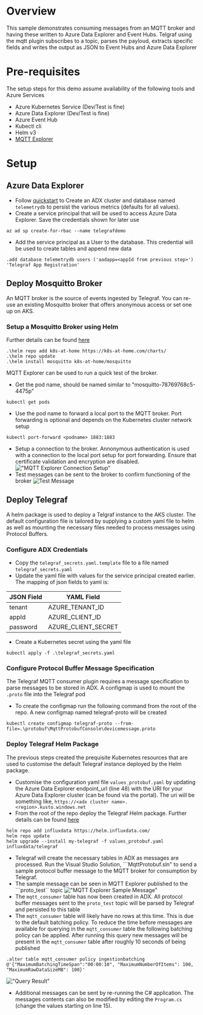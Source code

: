 # Overview
This sample demonstrates consuming messages from an MQTT broker and having these written to Azure Data Explorer and Event Hubs. Telgraf using the mqtt plugin subscribes to a topic, parses the payloud, extracts specific fields and writes the output as JSON to Event Hubs and Azure Data Explorer    

# Pre-requisites
The setup steps for this demo assume availability of the following tools and Azure Services
- Azure Kubernetes Service (Dev/Test is fine)
- Azure Data Explorer (Dev/Test is fine)
- Azure Event Hub 
- Kubectl cli 
- Helm v3
- [MQTT Explorer](http://mqtt-explorer.com/)

# Setup


## Azure Data Explorer
- Follow [quickstart](https://docs.microsoft.com/en-us/azure/data-explorer/create-cluster-database-portal?tabs=one-click-create-database) to Create an ADX cluster and database named ```telemetrydb``` to persist the various metrics (defaults for all values).  
- Create a service principal that will be used to access Azure Data Explorer. Save the credentials shown for later use
```
az ad sp create-for-rbac --name telegrafdemo 
```
- Add the service principal as a User to the database. This credential will be used to create tables and append new data
```
.add database telemetrydb users ('aadapp=<appId from previous step>') 'Telegraf App Registration'
```


## Deploy Mosquitto Broker
An MQTT broker is the source of events ingested by Telegraf. 
You can re-use an existing Mosquitto broker that offers anonymous access or set one up on AKS.

### Setup a Mosquitto Broker using Helm
Further details can be found [here](https://artifacthub.io/packages/helm/k8s-at-home/mosquitto) 
```
.\helm repo add k8s-at-home https://k8s-at-home.com/charts/
.\helm repo update
.\helm install mosquitto k8s-at-home/mosquitto
```
MQTT Explorer can be used to run a quick test of the broker.

- Get the pod name, should be named similar to "mosquitto-78769768c5-4475p"
```
kubectl get pods
```
- Use the pod name to forward a local port to the MQTT broker. Port forwarding is optional and depends on the Kubernetes cluster network setup
```
kubectl port-forward <podname> 1883:1883
```
- Setup a connection to the broker. Annonymous authentication is used with a connection to the local port setup for port forwarding. Ensure that certificate validation and encryption are disabled. 
!["MQTT Explorer Connection Setup"](assets/mqttexplorersetup.png)
- Test messages can be sent to the broker to confirm functioning of the broker
![Test Message](assets/mqtttestmessage.png)


## Deploy Telegraf
A helm package is used to deploy a Telgraf instance to the AKS cluster. The default configuration file is tailored by supplying a custom yaml file to helm as well as mounting the necessary files needed to process messages using Protocol Buffers.

### Configure ADX Credentials
- Copy the ```telegraf_secrets.yaml.template``` file to a file named ```telegraf_secrets.yaml```
- Update the yaml file with values for the service principal created earlier. The mapping of json fields to yaml is:

|JSON Field|YAML Field|
|---|---|
|tenant|AZURE_TENANT_ID|
|appId|AZURE_CLIENT_ID|
|password|AZURE_CLIENT_SECRET|
- Create a Kubernetes secret using the yaml file
```
kubectl apply -f .\telegraf_secrets.yaml
```
### Configure Protocol Buffer Message Specification
The Telegraf MQTT consumer plugin requires a message specification to parse messages to be stored in ADX. A configmap is used to mount the ```.proto``` file into the Telegraf pod
- To create the configmap run the following command from the root of the repo. A new configmap named telegraf-proto will be created
```
kubectl create configmap telegraf-proto --from-file=.\protobuf\MqttProtobufConsole\devicemessage.proto
```

### Deploy Telegraf Helm Package
The previous steps created the prequisite Kubernetes resources that are used to customise the default Telegraf instance deployed by the Helm package.
- Customise the configuration yaml file ```values_protobuf.yaml``` by updating the Azure Data Explorer endpoint_url (line 48) with the URI for your Azure Data Explorer cluster (can be found via the portal). The uri will be something like, ```https://<adx cluster name>.<region>.kusto.windows.net```
- From the root of the repo deploy the Telegraf Helm package. Further details can be found [here](https://github.com/influxdata/helm-charts) 
```
helm repo add influxdata https://helm.influxdata.com/
helm repo update
helm upgrade --install my-telegraf -f values_protobuf.yaml influxdata/telegraf
```
- Telegraf will create the necessary tables in ADX as messages are processed. Run the Visual Studio Solution, ```MqttProtobuf.sln" to send a sample protocol buffer message to the MQTT broker for consumption by Telegraf. 
- The sample message can be seen in MQTT Explorer published to the ```proto_test`` topic
!["MQTT Explorer Sample Message"](assets/samplemessage.png)
- The ```mqtt_consumer``` table has now been created in ADX. All protocol buffer messages sent to the ```proto_test``` topic will be parsed by Telegraf and persisted to this table
- The ```mqtt_consumer``` table will likely have no rows at this time. This is due to the default batching policy. To reduce the time before messages are available for querying in the ```mqtt_consumer``` table the following batching policy can be applied. After running this query new messages will be present in the ```mqtt_consumer``` table after roughly 10 seconds of being published
 
```
.alter table mqtt_consumer policy ingestionbatching @'{"MaximumBatchingTimeSpan":"00:00:10", "MaximumNumberOfItems": 100, "MaximumRawDataSizeMB": 100}'
```

!["Query Result"](assets/queryresult.png)
- Additional messages can be sent by re-running the C# application. The messages contents can also be modified by editing the ```Program.cs``` (change the values starting on line 15).